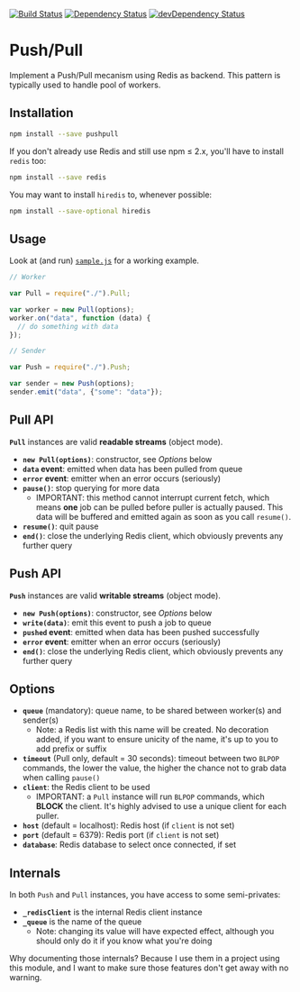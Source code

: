[![Build Status](https://img.shields.io/travis/lmtm/node-pushpull/master.svg?style=flat)](https://travis-ci.org/lmtm/node-pushpull)
[![Dependency Status](https://david-dm.org/lmtm/node-pushpull.svg?style=flat)](https://david-dm.org/lmtm/node-pushpull)
[![devDependency Status](https://david-dm.org/lmtm/node-pushpull/dev-status.svg?style=flat)](https://david-dm.org/lmtm/node-pushpull#info=devDependencies)

Push/Pull
=========

Implement a Push/Pull mecanism using Redis as backend. This pattern is typically used to handle pool of workers.

Installation
------------

```sh
npm install --save pushpull
```

If you don't already use Redis and still use npm ≤ 2.x, you'll have to install `redis` too:

```sh
npm install --save redis
```

You may want to install `hiredis` to, whenever possible:

```sh
npm install --save-optional hiredis
```

Usage
-----

Look at (and run) [`sample.js`](./sample.js) for a working example.

```js
// Worker

var Pull = require("./").Pull;

var worker = new Pull(options);
worker.on("data", function (data) {
  // do something with data
});

// Sender

var Push = require("./").Push;

var sender = new Push(options);
sender.emit("data", {"some": "data"});
```

Pull API
--------

**`Pull`** instances are valid **readable streams** (object mode).

* **`new Pull(options)`**: constructor, see *Options* below
* **`data` event**: emitted when data has been pulled from queue
* **`error` event**: emitter when an error occurs (seriously)
* **`pause()`**: stop querying for more data
  * IMPORTANT: this method cannot interrupt current fetch, which means **one** job can be pulled before puller is actually paused. This data will be buffered and emitted again as soon as you call `resume()`.
* **`resume()`**: quit pause
* **`end()`**: close the underlying Redis client, which obviously prevents any further query

Push API
--------

**`Push`** instances are valid **writable streams** (object mode).

* **`new Push(options)`**: constructor, see *Options* below
* **`write(data)`**: emit this event to push a job to queue
* **`pushed` event**: emitted when data has been pushed successfully
* **`error` event**: emitter when an error occurs (seriously)
* **`end()`**: close the underlying Redis client, which obviously prevents any further query

Options
-------

* **`queue`** (mandatory): queue name, to be shared between worker(s) and sender(s)
  * Note: a Redis list with this name will be created. No decoration added, if you want to ensure unicity of the name, it's up to you to add prefix or suffix
* **`timeout`** (Pull only, default = 30 seconds): timeout between two `BLPOP` commands, the lower the value, the higher the chance not to grab data when calling `pause()`
* **`client`**: the Redis client to be used
  * IMPORTANT: a `Pull` instance will run `BLPOP` commands, which **BLOCK** the client. It's highly advised to use a unique client for each puller.
* **`host`** (default = localhost): Redis host (if `client` is not set)
* **`port`** (default = 6379): Redis port (if `client` is not set)
* **`database`**: Redis database to select once connected, if set

Internals
---------

In both `Push` and `Pull` instances, you have access to some semi-privates:

* **`_redisClient`** is the internal Redis client instance
* **`_queue`** is the name of the queue
  * Note: changing its value will have expected effect, although you should only do it if you know what you're doing

Why documenting those internals? Because I use them in a project using this module, and I want to make sure those features don't get away with no warning.
